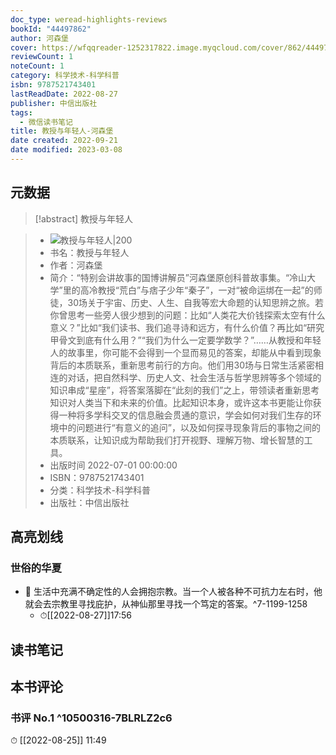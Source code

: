 ```yaml
---
doc_type: weread-highlights-reviews
bookId: "44497862"
author: 河森堡
cover: https://wfqqreader-1252317822.image.myqcloud.com/cover/862/44497862/t7_44497862.jpg
reviewCount: 1
noteCount: 1
category: 科学技术-科学科普
isbn: 9787521743401
lastReadDate: 2022-08-27
publisher: 中信出版社
tags:
  - 微信读书笔记
title: 教授与年轻人-河森堡
date created: 2022-09-21
date modified: 2023-03-08
---
```


## 元数据

>[!abstract] 教授与年轻人

> - ![教授与年轻人|200](https://wfqqreader-1252317822.image.myqcloud.com/cover/862/44497862/t7_44497862.jpg)
> - 书名：教授与年轻人
> - 作者：河森堡
> - 简介：“特别会讲故事的国博讲解员”河森堡原创科普故事集。“冷山大学”里的高冷教授“荒白”与痞子少年“秦子”，一对“被命运绑在一起”的师徒，30场关于宇宙、历史、人生、自我等宏大命题的认知思辨之旅。若你曾思考一些旁人很少想到的问题：比如“人类花大价钱探索太空有什么意义？”比如“我们读书、我们追寻诗和远方，有什么价值？再比如“研究甲骨文到底有什么用？”“我们为什么一定要学数学？”……从教授和年轻人的故事里，你可能不会得到一个显而易见的答案，却能从中看到现象背后的本质联系，重新思考前行的方向。他们用30场与日常生活紧密相连的对话，把自然科学、历史人文、社会生活与哲学思辨等多个领域的知识串成“星座”，将答案落脚在“此刻的我们”之上，带领读者重新思考知识对人类当下和未来的价值。比起知识本身，或许这本书更能让你获得一种将多学科交叉的信息融会贯通的意识，学会如何对我们生存的环境中的问题进行“有意义的追问”，以及如何探寻现象背后的事物之间的本质联系，让知识成为帮助我们打开视野、理解万物、增长智慧的工具。
> - 出版时间 2022-07-01 00:00:00
> - ISBN：9787521743401
> - 分类：科学技术-科学科普
> - 出版社：中信出版社

## 高亮划线

### 世俗的华夏

- 📌 生活中充满不确定性的人会拥抱宗教。当一个人被各种不可抗力左右时，他就会去宗教里寻找庇护，从神仙那里寻找一个笃定的答案。^7-1199-1258
	- ⏱[[2022-08-27]]17:56

## 读书笔记

## 本书评论

### 书评 No.1 ^10500316-7BLRLZ2c6

⏱ [[2022-08-25]] 11:49

